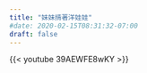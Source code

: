 ```yaml
---
title: "妹妹揹著洋娃娃"
#date: 2020-02-15T08:31:32-07:00
draft: false
---
```

{{< youtube 39AEWFE8wKY >}}

